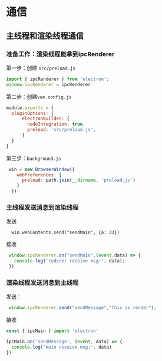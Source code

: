 # 通信

## 主线程和渲染线程通信

### 准备工作：渲染线程能拿到ipcRenderer

第一步：创建 `src/preload.js`

```js
import { ipcRenderer } from 'electron';
window.ipcRenderer = ipcRenderer
```

第二步：创建`vue.config.js`

```js
module.exports = {
  pluginOptions: {
      electronBuilder: {
        nodeIntegration: true,
        preload: 'src/preload.js',
      }
  }
}
```

第三步：`background.js`

```js
 win = new BrowserWindow({
    webPreferences: {
      preload: path.join(__dirname, 'preload.js')
    }
  })
```

### 主线程发送消息到渲染线程

发送

```
  win.webContents.send("sendMain", {a: 33})
```

接收

```js
 window.ipcRenderer.on("sendMain",(event,data) => {
   console.log('rederer receive msg:', data);
 })
```

### 渲染线程发送消息到主线程

发送：

```js
 window.ipcRenderer.send("sendMessage","this is render");
```

接收

```js
const { ipcMain } import 'electron'

ipcMain.on('sendMessage', (event, data) => {
  console.log('main receive msg:', data)
})
```

